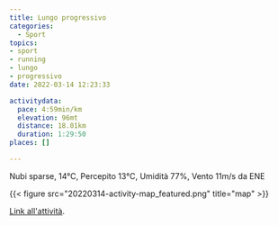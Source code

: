 ```yaml
---
title: Lungo progressivo
categories: 
  - Sport
topics: 
- sport
- running
- lungo
- progressivo
date: 2022-03-14 12:23:33

activitydata:
  pace: 4:59min/km
  elevation: 96mt
  distance: 18.01km
  duration: 1:29:50
places: []

---
```


Nubi sparse, 14°C, Percepito 13°C, Umidità 77%, Vento 11m/s da ENE

<!--more-->

{{<  figure src="20220314-activity-map_featured.png" title="map" >}}

[Link all'attività](https://strava.com/activities/6822392575).
